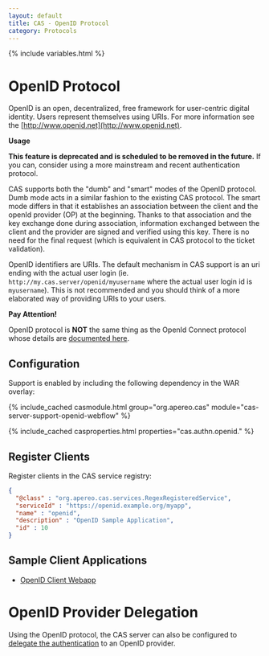 ```yaml
---
layout: default
title: CAS - OpenID Protocol
category: Protocols
---
```


{% include variables.html %}

# OpenID Protocol

OpenID is an open, decentralized, free framework for user-centric digital identity. Users represent
themselves using URIs. For more information see the [http://www.openid.net](http://www.openid.net).

<div class="alert alert-warning"><strong>Usage</strong>
<p><strong>This feature is deprecated and is scheduled to be removed in the future.</strong> If you can, consider using
a more mainstream and recent authentication protocol.</p>
</div>

CAS supports both the "dumb" and "smart" modes of the OpenID protocol. Dumb mode acts in a similar fashion
to the existing CAS protocol. The smart mode differs in that it establishes an association between the client and
the openId provider (OP) at the beginning. Thanks to that association and the key exchange done during association,
information exchanged between the client and the provider are signed and verified using this key. There is no need
for the final request (which is equivalent in CAS protocol to the ticket validation).

OpenID identifiers are URIs. The default mechanism in CAS support is an uri ending with the actual user login
(ie. `http://my.cas.server/openid/myusername` where the actual user login id is `myusername`).
This is not recommended and you should think of a more elaborated way of providing URIs to your users.

<div class="alert alert-info"><strong>Pay Attention!</strong><p>OpenID protocol is <strong>NOT</strong> the same thing
as the OpenId Connect protocol whose details are <a href="OIDC-Protocol.html">documented here</a>.</p></div>

## Configuration

Support is enabled by including the following dependency in the WAR overlay:

{% include_cached casmodule.html group="org.apereo.cas" module="cas-server-support-openid-webflow" %}

{% include_cached casproperties.html properties="cas.authn.openid." %}

## Register Clients

Register clients in the CAS service registry:

```json
{
  "@class" : "org.apereo.cas.services.RegexRegisteredService",
  "serviceId" : "https://openid.example.org/myapp",
  "name" : "openid",
  "description" : "OpenID Sample Application",
  "id" : 10
}
```

## Sample Client Applications

- [OpenID Client Webapp](https://github.com/apereo/openid-sample-java-webapp)

# OpenID Provider Delegation

Using the OpenID protocol, the CAS server can also be configured to [delegate the authentication](../integration/Delegate-Authentication.html) to an OpenID provider.
